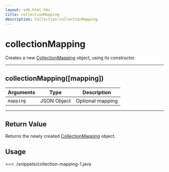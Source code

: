 ```yaml
---
layout: sdk.html.hbs
title: collectionMapping
description: Collection:collectionMapping
---
```


# collectionMapping

Creates a new [CollectionMapping](/sdk-reference/android/3/collection-mapping/) object, using its constructor.

---

## collectionMapping([mapping])

| Arguments | Type        | Description      |
| --------- | ----------- | ---------------- |
| `mapping` | JSON Object | Optional mapping |

---

## Return Value

Returns the newly created [CollectionMapping](/sdk-reference/android/3/collection-mapping/) object.

## Usage

<<< ./snippets/collection-mapping-1.java
